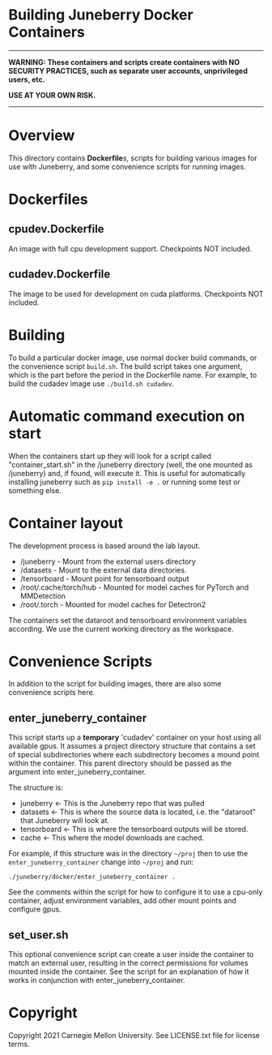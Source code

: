Building Juneberry Docker Containers
==========

***

**WARNING: These containers and scripts create containers with NO SECURITY PRACTICES,
such as separate user accounts, unprivileged users, etc.**

**USE AT YOUR OWN RISK.**

***


# Overview

This directory contains **Dockerfile**s, scripts for building various images for use with Juneberry, and some
convenience scripts for running images.


# Dockerfiles

## cpudev.Dockerfile

An image with full cpu development support. Checkpoints NOT included. 

## cudadev.Dockerfile

The image to be used for development on cuda platforms. Checkpoints NOT included.

# Building

To build a particular docker image, use normal docker build commands, or the convenience script `build.sh`. 
The build script takes one argument, which is the part before the period in the Dockerfile name. 
For example, to build the cudadev image use `./build.sh cudadev`.

# Automatic command execution on start

When the containers start up they will look for a script called "container_start.sh" in the /juneberry
directory (well, the one mounted as /juneberry) and, if found, will execute it. This is useful for
automatically installing juneberry such as `pip install -e .` or running some test or something else.

# Container layout

The development process is based around the lab layout.

* /juneberry - Mount from the external users directory
* /datasets - Mount to the external data directories.
* /tensorboard - Mount point for tensorboard output
* /root/.cache/torch/hub - Mounted for model caches for PyTorch and MMDetection
* /root/.torch - Mounted for model caches for Detectron2

The containers set the dataroot and tensorboard environment variables according.  We use the 
current working directory as the workspace.

# Convenience Scripts

In addition to the script for building images, there are also some convenience scripts here.

## enter_juneberry_container

This script starts up a **temporary** 'cudadev' container on your host using all available gpus.
It assumes a project directory structure that contains a set of special subdirectories where each
subdirectory becomes a mound point within the container. This parent directory should be passed as the argument
into enter_juneberry_container.  

The structure is:

* juneberry <- This is the Juneberry repo that was pulled
* datasets <- This is where the source data is located, i.e. the "dataroot" that Juneberry will look at.
* tensorboard <- This is where the tensorboard outputs will be stored.
* cache <- This where the model downloads are cached.

For example, if this structure was in the directory `~/proj` then to use the `enter_juneberry_container`
change into `~/proj` and run: 

`./juneberry/docker/enter_juneberry_container .`

See the comments within the script for how to configure it to use a cpu-only container, adjust environment
variables, add other mount points and configure gpus.

## set_user.sh

This optional convenience script can create a user inside the container to match an external
user, resulting in the correct permissions for volumes mounted inside the container. See the script
for an explanation of how it works in conjunction with enter_juneberry_container.

# Copyright

Copyright 2021 Carnegie Mellon University.  See LICENSE.txt file for license terms.
